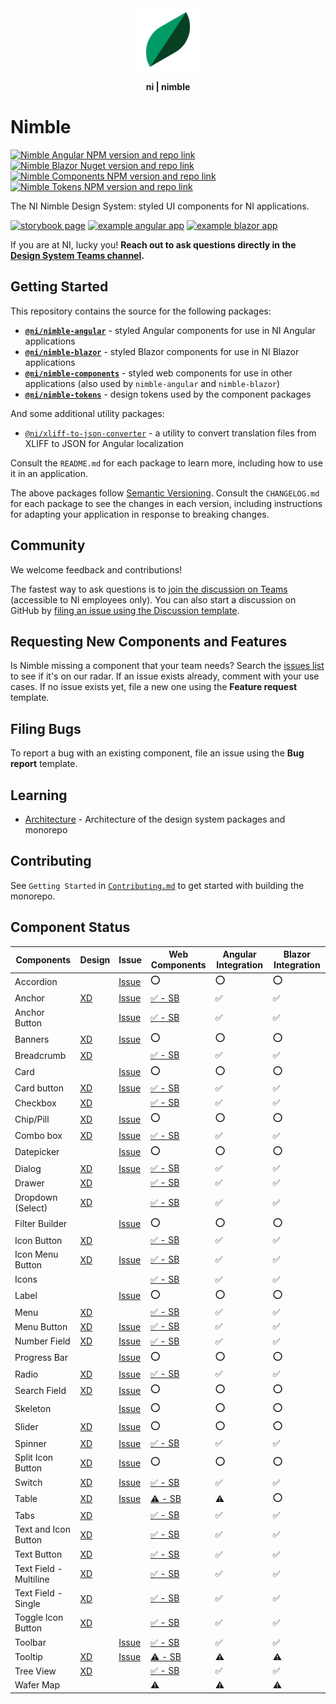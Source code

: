 <div align="center">
    <img src="docs/nimble-logo-icon.svg" width="100px"/>
    <p><b>ni | nimble</b></p>
</div>

# Nimble

[![Nimble Angular NPM version and repo link](https://img.shields.io/npm/v/@ni/nimble-angular.svg?label=@ni/nimble-angular)](https://www.npmjs.com/package/@ni/nimble-angular)
[![Nimble Blazor Nuget version and repo link](https://img.shields.io/nuget/v/NimbleBlazor.svg?label=NimbleBlazor)](https://www.nuget.org/packages/NimbleBlazor)
[![Nimble Components NPM version and repo link](https://img.shields.io/npm/v/@ni/nimble-components.svg?label=@ni/nimble-components)](https://www.npmjs.com/package/@ni/nimble-components)
[![Nimble Tokens NPM version and repo link](https://img.shields.io/npm/v/@ni/nimble-tokens.svg?label=@ni/nimble-tokens)](https://www.npmjs.com/package/@ni/nimble-tokens)

The NI Nimble Design System: styled UI components for NI applications.

[![storybook page](https://img.shields.io/badge/storybook-white.svg?logo=storybook)](https://ni.github.io/nimble/storybook)
[![example angular app](https://img.shields.io/badge/example%20angular%20app-dd0031.svg?logo=angular)](https://ni.github.io/nimble/storybook/example-client-app)
[![example blazor app](https://img.shields.io/badge/example%20blazor%20app-572b8a.svg?logo=blazor)](https://ni.github.io/nimble/storybook/blazor-client-app/wwwroot)

If you are at NI, lucky you! **Reach out to ask questions directly in the [Design System Teams channel](https://teams.microsoft.com/l/team/19%3awo8vmMKMsHfltKXxc0bczZo-X4JlQSV5VxpaRJdh13k1%40thread.tacv2/conversations?groupId=9ee065d7-3898-4245-82f6-76e86084b8b1&tenantId=87ba1f9a-44cd-43a6-b008-6fdb45a5204e).**

## Getting Started

This repository contains the source for the following packages:

- **[`@ni/nimble-angular`](/angular-workspace/projects/ni/nimble-angular/)** - styled Angular components for use in NI Angular applications
- **[`@ni/nimble-blazor`](/packages/nimble-blazor/)** - styled Blazor components for use in NI Blazor applications
- **[`@ni/nimble-components`](/packages/nimble-components/)** - styled web components for use in other applications (also used by `nimble-angular` and `nimble-blazor`)
- **[`@ni/nimble-tokens`](/packages/nimble-tokens/)** - design tokens used by the component packages

And some additional utility packages:
- [`@ni/xliff-to-json-converter`](/packages/xliff-to-json-converter/) - a utility to convert translation files from XLIFF to JSON for Angular localization

Consult the `README.md` for each package to learn more, including how to use it in an application.

The above packages follow [Semantic Versioning](https://semver.org). Consult the `CHANGELOG.md` for each package to see the changes in each version, including instructions for adapting your application in response to breaking changes.

## Community

We welcome feedback and contributions!

The fastest way to ask questions is to [join the discussion on Teams](https://teams.microsoft.com/l/team/19%3awo8vmMKMsHfltKXxc0bczZo-X4JlQSV5VxpaRJdh13k1%40thread.tacv2/conversations?groupId=9ee065d7-3898-4245-82f6-76e86084b8b1&tenantId=87ba1f9a-44cd-43a6-b008-6fdb45a5204e) (accessible to NI employees only). You can also start a discussion on GitHub by [filing an issue using the Discussion template](https://github.com/ni/nimble/issues/new/choose).

## Requesting New Components and Features

Is Nimble missing a component that your team needs? Search the [issues list](https://github.com/ni/nimble/issues) to see if it's on our radar. If an issue exists already, comment with your use cases. If no issue exists yet, file a new one using the **Feature request** template.

## Filing Bugs

To report a bug with an existing component, file an issue using the **Bug report** template.

## Learning

- [Architecture](/docs/Architecture.md) - Architecture of the design system packages and monorepo

## Contributing

See `Getting Started` in [`Contributing.md`](/CONTRIBUTING.md#getting-started) to get started with building the monorepo.

## Component Status

<!--
NOTE: To update the component status:
    1. Update the value in the table on Sheet1 of the spreadsheet: https://nio365-my.sharepoint.com/:x:/g/personal/fred_visser_ni_com/Eb1_BLjOOI1IsvUWay5VdAwB_G0a20kOZeFHWzSsvIXUBw?e=aGNMTg
    2. Create a PR to update this README with the entire contents of the generated 'M' column in the spreadsheet
-->

| Components             | Design | Issue | Web Components     | Angular Integration | Blazor Integration |
|------------------------|--------|--------|--------------------|---------------------|--------------------|
| Accordion | |  [Issue](https://github.com/ni/nimble/issues/533) | :o: | :o: | :o: |
| Anchor | [XD](https://xd.adobe.com/view/33ffad4a-eb2c-4241-b8c5-ebfff1faf6f6-66ac/screen/bfadf499-caf5-4ca0-9814-e777fbae0d46/) |  [Issue](https://github.com/ni/nimble/issues/324) | [:white_check_mark: - SB](https://ni.github.io/nimble/storybook/?path=/docs/anchor--text-anchor) | :white_check_mark: | :white_check_mark: |
| Anchor Button | |  [Issue](https://github.com/ni/nimble/issues/324) | [:white_check_mark: - SB](https://ni.github.io/nimble/storybook/?path=/docs/anchor-button--outline-anchor-button) | :white_check_mark: | :white_check_mark: |
| Banners | [XD](https://xd.adobe.com/view/33ffad4a-eb2c-4241-b8c5-ebfff1faf6f6-66ac/screen/29c405f7-08ea-48b6-973f-546970b9dbab) |  [Issue](https://github.com/ni/nimble/issues/305) | :o: | :o: | :o: |
| Breadcrumb | [XD](https://xd.adobe.com/view/33ffad4a-eb2c-4241-b8c5-ebfff1faf6f6-66ac/screen/7b53bb3e-439b-4f13-9d5f-55adc7da8a2e) | | [:white_check_mark: - SB](https://ni.github.io/nimble/storybook/?path=/docs/breadcrumb--standard-breadcrumb) | :white_check_mark: | :white_check_mark: |
| Card | |  [Issue](https://github.com/ni/nimble/issues/296) | :o: | :o: | :o: |
| Card button | [XD](https://xd.adobe.com/view/33ffad4a-eb2c-4241-b8c5-ebfff1faf6f6-66ac/screen/d4ebeb5d-023c-4ff2-a71c-f6385fffca20) |  [Issue](https://github.com/ni/nimble/issues/643) | [:white_check_mark: - SB](https://ni.github.io/nimble/storybook/?path=/docs/card-button--card-button) | :white_check_mark: | :white_check_mark: |
| Checkbox | [XD](https://xd.adobe.com/view/33ffad4a-eb2c-4241-b8c5-ebfff1faf6f6-66ac/screen/3698340b-8162-4e5d-bf7a-20194612b3a7) | | [:white_check_mark: - SB](https://ni.github.io/nimble/storybook/?path=/docs/checkbox--checkbox) | :white_check_mark: | :white_check_mark: |
| Chip/Pill | [XD](https://xd.adobe.com/view/33ffad4a-eb2c-4241-b8c5-ebfff1faf6f6-66ac/screen/18a0e4f6-6541-4420-a6b5-cb79652a97dc/) |  [Issue](https://github.com/ni/nimble/issues/413) | :o: | :o: | :o: |
| Combo box | [XD](https://xd.adobe.com/view/33ffad4a-eb2c-4241-b8c5-ebfff1faf6f6-66ac/screen/bd6755d9-8fd2-4b97-9709-939ea20680ae) |  [Issue](https://github.com/ni/nimble/issues/341) | [:white_check_mark: - SB](https://ni.github.io/nimble/storybook/?path=/docs/combobox--combobox) | :white_check_mark: | :white_check_mark: |
| Datepicker | |  [Issue](https://github.com/ni/nimble/issues/342) | :o: | :o: | :o: |
| Dialog | [XD](https://xd.adobe.com/view/33ffad4a-eb2c-4241-b8c5-ebfff1faf6f6-66ac/screen/6f1b5b4d-2e50-4f8d-ad49-e3dac564a006/) |  [Issue](https://github.com/ni/nimble/issues/378) | [:white_check_mark: - SB](https://ni.github.io/nimble/storybook/?path=/docs/dialog--dialog) | :white_check_mark: | :white_check_mark: |
| Drawer | [XD](https://xd.adobe.com/view/33ffad4a-eb2c-4241-b8c5-ebfff1faf6f6-66ac/screen/730cdeb8-a4b5-4dcc-9fe4-718a75da7aff) | | [:white_check_mark: - SB](https://ni.github.io/nimble/storybook/?path=/docs/drawer--drawer) | :white_check_mark: | :white_check_mark: |
| Dropdown (Select) | [XD](https://xd.adobe.com/view/33ffad4a-eb2c-4241-b8c5-ebfff1faf6f6-66ac/screen/6ec70d21-9a59-40cd-a8f4-45cfeed9e01e) | | [:white_check_mark: - SB](https://ni.github.io/nimble/storybook/?path=/docs/select--select) | :white_check_mark: | :white_check_mark: |
| Filter Builder | |  [Issue](https://github.com/ni/nimble/issues/310) | :o: | :o: | :o: |
| Icon Button | [XD](https://xd.adobe.com/view/33ffad4a-eb2c-4241-b8c5-ebfff1faf6f6-66ac/screen/d022d8af-22f4-4bf2-981c-1dc0c61afece) | | [:white_check_mark: - SB](https://ni.github.io/nimble/storybook/?path=/docs/button--icon-button) | :white_check_mark: | :white_check_mark: |
| Icon Menu Button | [XD](https://xd.adobe.com/view/33ffad4a-eb2c-4241-b8c5-ebfff1faf6f6-66ac/screen/d022d8af-22f4-4bf2-981c-1dc0c61afece) |  [Issue](https://github.com/ni/nimble/issues/300) | [:white_check_mark: - SB](https://ni.github.io/nimble/storybook/?path=/story/menu-button--icon-button) | :white_check_mark: | :white_check_mark: |
| Icons | | | [:white_check_mark: - SB](https://ni.github.io/nimble/storybook/?path=/docs/icons--component-icons) | :white_check_mark: | :white_check_mark: |
| Label | |  [Issue](https://github.com/ni/nimble/issues/312) | :o: | :o: | :o: |
| Menu | [XD](https://xd.adobe.com/view/33ffad4a-eb2c-4241-b8c5-ebfff1faf6f6-66ac/screen/c098395e-30f8-4bd4-b8c5-394326b59919) | | [:white_check_mark: - SB](https://ni.github.io/nimble/storybook/?path=/docs/menu--custom-menu) | :white_check_mark: | :white_check_mark: |
| Menu Button | [XD](https://xd.adobe.com/view/33ffad4a-eb2c-4241-b8c5-ebfff1faf6f6-66ac/screen/42001df1-2969-438e-b353-4327d7a15102/) |  [Issue](https://github.com/ni/nimble/issues/300) | [:white_check_mark: - SB](https://ni.github.io/nimble/storybook/?path=/story/menu-button--outline-button) | :white_check_mark: | :white_check_mark: |
| Number Field | [XD](https://xd.adobe.com/view/33ffad4a-eb2c-4241-b8c5-ebfff1faf6f6-66ac/screen/eaa9ee19-4411-4648-b19d-41f61f9a01cf) |  [Issue](https://github.com/ni/nimble/issues/361) | [:white_check_mark: - SB](https://ni.github.io/nimble/storybook/?path=/docs/number-field--number-field) | :white_check_mark: | :white_check_mark: |
| Progress Bar | |  [Issue](https://github.com/ni/nimble/issues/304) | :o: | :o: | :o: |
| Radio | [XD](https://xd.adobe.com/view/33ffad4a-eb2c-4241-b8c5-ebfff1faf6f6-66ac/screen/3698340b-8162-4e5d-bf7a-20194612b3a7) |  [Issue](https://github.com/ni/nimble/issues/297) | [:white_check_mark: - SB](https://ni.github.io/nimble/storybook/?path=/docs/radio-group--radio-group) | :white_check_mark: | :white_check_mark: |
| Search Field | [XD](https://xd.adobe.com/view/33ffad4a-eb2c-4241-b8c5-ebfff1faf6f6-66ac/screen/842889a5-67ba-4350-91c1-55eee48f4fa2) |  [Issue](https://github.com/ni/nimble/issues/299) | :o: | :o: | :o: |
| Skeleton | |  [Issue](https://github.com/ni/nimble/issues/762) | :o: | :o: | :o: |
| Slider | [XD](https://xd.adobe.com/view/33ffad4a-eb2c-4241-b8c5-ebfff1faf6f6-66ac/screen/29d3a5f7-9eed-498c-9957-2cd495458e3b/) |  [Issue](https://github.com/ni/nimble/issues/295) | :o: | :o: | :o: |
| Spinner | [XD](https://xd.adobe.com/view/6fc414f4-1660-4bff-4552-3e62baaa9e1e-19f5/screen/ced36959-68d6-440f-a0cc-031bc29d7e98/) |  [Issue](https://github.com/ni/nimble/issues/346) | [:white_check_mark: - SB](https://nimble.ni.dev/storybook/?path=/docs/spinner--spinner) | :white_check_mark: | :white_check_mark: |
| Split Icon Button | [XD](https://xd.adobe.com/view/33ffad4a-eb2c-4241-b8c5-ebfff1faf6f6-66ac/screen/d022d8af-22f4-4bf2-981c-1dc0c61afece) |  [Issue](https://github.com/ni/nimble/issues/298) | :o: | :o: | :o: |
| Switch | [XD](https://xd.adobe.com/view/33ffad4a-eb2c-4241-b8c5-ebfff1faf6f6-66ac/screen/3698340b-8162-4e5d-bf7a-20194612b3a7/) |  [Issue](https://github.com/ni/nimble/issues/387) | [:white_check_mark: - SB](https://ni.github.io/nimble/storybook/?path=/docs/switch--switch-story) | :white_check_mark: | :white_check_mark: |
| Table | [XD](https://xd.adobe.com/view/5b476816-dad1-4671-b20a-efe796631c72-0e14/screen/d389dc1e-da4f-4a63-957b-f8b3cc9591b4/specs/) |  [Issue](https://github.com/orgs/ni/projects/11) | [:warning: - SB](https://ni.github.io/nimble/storybook/?path=/docs/table--table) | :warning: | :o: |
| Tabs | [XD](https://xd.adobe.com/view/33ffad4a-eb2c-4241-b8c5-ebfff1faf6f6-66ac/screen/b2aa2c0c-03b7-4571-8e0d-de88baf0814b) | | [:white_check_mark: - SB](https://ni.github.io/nimble/storybook/?path=/docs/tabs--tabs) | :white_check_mark: | :white_check_mark: |
| Text and Icon Button | [XD](https://xd.adobe.com/view/33ffad4a-eb2c-4241-b8c5-ebfff1faf6f6-66ac/screen/a378bcdb-5c4b-4298-b3b1-28d8b1a37af2) | | [:white_check_mark: - SB](https://ni.github.io/nimble/storybook/?path=/docs/button--outline-button) | :white_check_mark: | :white_check_mark: |
| Text Button | [XD](https://xd.adobe.com/view/33ffad4a-eb2c-4241-b8c5-ebfff1faf6f6-66ac/screen/42001df1-2969-438e-b353-4327d7a15102) | | [:white_check_mark: - SB](https://ni.github.io/nimble/storybook/?path=/docs/button--outline-button) | :white_check_mark: | :white_check_mark: |
| Text Field - Multiline | [XD](https://xd.adobe.com/view/33ffad4a-eb2c-4241-b8c5-ebfff1faf6f6-66ac/screen/7c146e4b-c7c9-4975-a158-10e6093c522d/) | | [:white_check_mark: - SB](https://ni.github.io/nimble/storybook/?path=/story/text-area--outline-text-area) | :white_check_mark: | :white_check_mark: |
| Text Field - Single | [XD](https://xd.adobe.com/view/33ffad4a-eb2c-4241-b8c5-ebfff1faf6f6-66ac/screen/842889a5-67ba-4350-91c1-55eee48f4fa2/) | | [:white_check_mark: - SB](https://ni.github.io/nimble/storybook/?path=/docs/text-field--text-field) | :white_check_mark: | :white_check_mark: |
| Toggle Icon Button | [XD](https://xd.adobe.com/view/33ffad4a-eb2c-4241-b8c5-ebfff1faf6f6-66ac/screen/d022d8af-22f4-4bf2-981c-1dc0c61afece/) | | [:white_check_mark: - SB](https://ni.github.io/nimble/storybook/?path=/story/toggle-button--icon-button) | :white_check_mark: | :white_check_mark: |
| Toolbar | |  [Issue](https://github.com/ni/nimble/issues/411) | [:white_check_mark: - SB](https://ni.github.io/nimble/storybook/?path=/story/toolbar--toolbar) | :white_check_mark: | :white_check_mark: |
| Tooltip | [XD](https://xd.adobe.com/view/33ffad4a-eb2c-4241-b8c5-ebfff1faf6f6-66ac/screen/044414d7-1714-40f2-9679-2ce2c8202d1c/) |  [Issue](https://github.com/ni/nimble/issues/309) | [:warning: - SB](https://ni.github.io/nimble/storybook/?path=/docs/tooltip--tooltip) | :warning: | :warning: |
| Tree View | [XD](https://xd.adobe.com/view/33ffad4a-eb2c-4241-b8c5-ebfff1faf6f6-66ac/screen/ec5a855a-4174-46ad-947c-3931bbf3e32d/) | | [:white_check_mark: - SB](https://ni.github.io/nimble/storybook/?path=/docs/tree-view--tree-view) | :white_check_mark: | :white_check_mark: |
| Wafer Map | | | :warning: | :warning: | :warning: |

